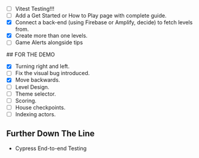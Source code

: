 - [ ] Vitest Testing!!!
- [ ] Add a Get Started or How to Play page with complete guide.
- [X] Connect a back-end (using Firebase or Amplify, decide) to fetch levels from.
- [X] Create more than one levels.
- [ ] Game Alerts alongside tips

## FOR THE DEMO

- [X] Turning right and left.
- [ ] Fix the visual bug introduced.
- [X] Move backwards.
- [ ] Level Design.
- [ ] Theme selector.
- [ ] Scoring.
- [ ] House checkpoints.
- [ ] Indexing actors.
## Further Down The Line

- Cypress End-to-end Testing